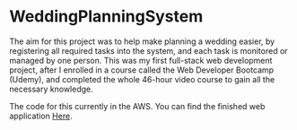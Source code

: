 # WeddingPlanningSystem

The aim for this project was to help make planning a wedding easier, by
registering all required tasks into the system, and each task is monitored
or managed by one person. This was my first full-stack web development project,
after I enrolled in a course called the Web Developer Bootcamp (Udemy),
and completed the whole 46-hour video course to gain all the necessary knowledge.

The code for this currently in the AWS. You can find the finished web application
[Here].

[here]: https://wedding-system-asy.herokuapp.com/
